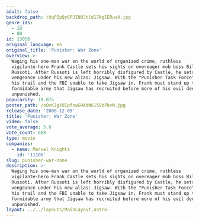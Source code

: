 ```yaml
---
adult: false
backdrop_path: /dqPZpQy6PJINOJtld17NgIERusH.jpg
genre_ids:
  - 28
  - 80
id: 13056
original_language: en
original_title: 'Punisher: War Zone'
overview: >-
  Waging his one-man war on the world of organized crime, ruthless
  vigilante-hero Frank Castle sets his sights on overeager mob boss Billy
  Russoti. After Russoti is left horribly disfigured by Castle, he sets out for
  vengeance under his new alias: Jigsaw. With the "Punisher Task Force" hot on
  his trail and the FBI unable to take Jigsaw in, Frank must stand up to the
  formidable army that Jigsaw has recruited before more of his evil deeds go
  unpunished.
popularity: 18.075
poster_path: /oOvKJgYUIpfswGHAdW6159bPbvM.jpg
release_date: '2008-12-05'
title: 'Punisher: War Zone'
video: false
vote_average: 5.8
vote_count: 868
type: movie
companies:
  - name: Marvel Knights
    id: '11106'
slug: punisher-war-zone
description: >-
  Waging his one-man war on the world of organized crime, ruthless
  vigilante-hero Frank Castle sets his sights on overeager mob boss Billy
  Russoti. After Russoti is left horribly disfigured by Castle, he sets out for
  vengeance under his new alias: Jigsaw. With the "Punisher Task Force" hot on
  his trail and the FBI unable to take Jigsaw in, Frank must stand up to the
  formidable army that Jigsaw has recruited before more of his evil deeds go
  unpunished.
layout: ../../layouts/MainLayout.astro
---
```


